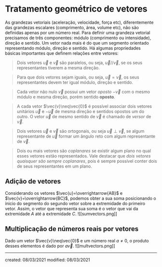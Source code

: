 # Tratamento geométrico de vetores
As grandezas vetoriais (aceleração, velocidade, força etc), diferentemente das grandezas escalares (comprimento, área, volume etc), não são definidas apenas por um número real. Para definir uma grandeza vetorial precisamos de três componentes: módulo (comprimento ou intensidade), direção e sentido.
Um vetor nada mais é do que um segmento orientado representando módulo, direção e sentido. Há algumas propriedades básicas importantes que definem relações entre vetores:
> Dois vetores $\vec{u}$ e $\vec{v}$ são paralelos, ou seja, $\vec{u}//\vec{v}$, se os seus representantes tiverem a mesma direção. 

> Para que dois vetores sejam iguais, ou seja, $\vec{u}=\vec{v}$, os seus representantes devem ter igual módulo, direção e sentido.

> Cada vetor não nulo $\vec{v}$ possui um vetor *oposto* $-\vec{v}$ com o mesmo módulo e mesma direção, porém sentido **oposto**.

> A cada vetor $\vec{v}\neq\vec{0}$ é possível associar dois vetores unitários $\vec{u}$ e $-\vec{u}$ de mesma direção e sentidos opostos um do outro. O vetor $\vec{u}$ de mesmo sentido de $\vec{v}$ é chamado de *versor* de $\vec{v}$.

> Dois vetores $\vec{u}$ e $\vec{v}$ são ortogonais, ou seja $\vec{u}\perp\vec{v}$, se algum representante de $\vec{u}$ formar um ângulo reto com algum representante de $\vec{v}$.

> Dois ou mais vetores são *coplanares* se existir algum plano no qual esses vetores estão representados. Vale destacar que *dois vetores quaisquer são sempre coplanares*, pois é sempre possível conter dois de seus representantes em um plano.

## Adição de vetores
Considerando os vetores $\vec{u}=\overrightarrow{AB}$ e $\vec{v}=\overrightarrow{BC}$, podemos obter a sua soma posicionando o ínicio do segmento do segundo vetor sobre a extremidade do primeiro vetor. Assim, o vetor que representa sua soma é o vetor que vai da extremidade $A$ até a extremidade $C$.
![[sumvectors.png]]

## Multiplicação de números reais por vetores
Dado um vetor $\vec{v}\neq\vec{0}$ e um número real $a\neq0$, o produto desses elementos é dado por $a\vec{v}$.
![[multvectors.png]]

---

created: 08/03/2021
modified: 08/03/2021